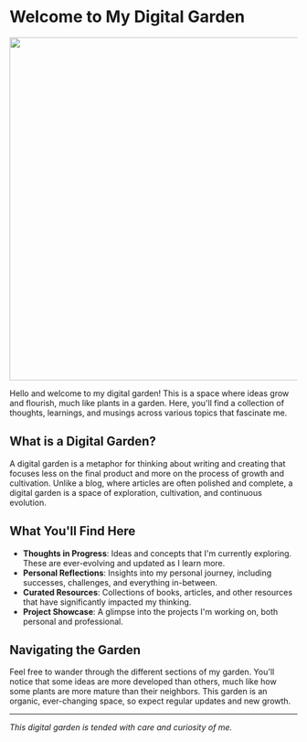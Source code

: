 # Welcome to My Digital Garden 
<!-- 🌱 -->
<!-- ![[banner_erased.png|600]] -->
<p align="center">
  <img src="/banner_erased.png" width="600">
</p>
Hello and welcome to my digital garden! This is a space where ideas grow and flourish, much like plants in a garden. Here, you'll find a collection of thoughts, learnings, and musings across various topics that fascinate me.

## What is a Digital Garden?


A digital garden is a metaphor for thinking about writing and creating that focuses less on the final product and more on the process of growth and cultivation. Unlike a blog, where articles are often polished and complete, a digital garden is a space of exploration, cultivation, and continuous evolution.

## What You'll Find Here

- **Thoughts in Progress**: Ideas and concepts that I'm currently exploring. These are ever-evolving and updated as I learn more.
- **Personal Reflections**: Insights into my personal journey, including successes, challenges, and everything in-between.
- **Curated Resources**: Collections of books, articles, and other resources that have significantly impacted my thinking.
- **Project Showcase**: A glimpse into the projects I'm working on, both personal and professional.

## Navigating the Garden

Feel free to wander through the different sections of my garden. You'll notice that some ideas are more developed than others, much like how some plants are more mature than their neighbors. This garden is an organic, ever-changing space, so expect regular updates and new growth.

<!-- ## Join the Conversation -->

---

_This digital garden is tended with care and curiosity of me._